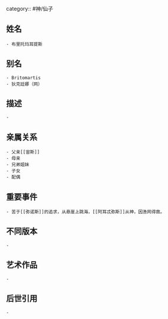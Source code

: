 category:: #神/仙子
## 姓名
	- 布里托玛耳提斯
## 别名
	- Britomartis
	- 狄克廷娜（网）
## 描述
	-
## 亲属关系
	- 父亲[[宙斯]]
	- 母亲
	- 兄弟姐妹
	- 子女
	- 配偶
## 重要事件
	- 苦于[[弥诺斯]]的追求，从悬崖上跳海，[[阿耳忒弥斯]]从神，因渔网得救。
## 不同版本
	-
## 艺术作品
	-
## 后世引用
	-
